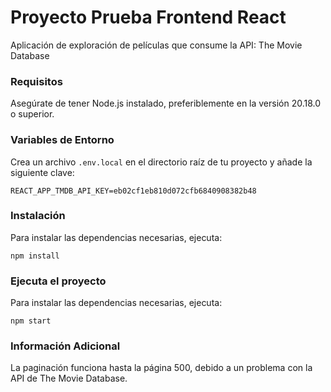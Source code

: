 # Proyecto Prueba Frontend React

Aplicación de exploración de películas que consume la API: The Movie Database

### Requisitos

Asegúrate de tener Node.js instalado, preferiblemente en la versión 20.18.0 o superior.

### Variables de Entorno

Crea un archivo `.env.local` en el directorio raíz de tu proyecto y añade la siguiente clave:

```plaintext
REACT_APP_TMDB_API_KEY=eb02cf1eb810d072cfb6840908382b48
```

### Instalación

Para instalar las dependencias necesarias, ejecuta:

`npm install`

### Ejecuta el proyecto

Para instalar las dependencias necesarias, ejecuta:

`npm start`

### Información Adicional

La paginación funciona hasta la página 500, debido a un problema con la API de The Movie Database.
